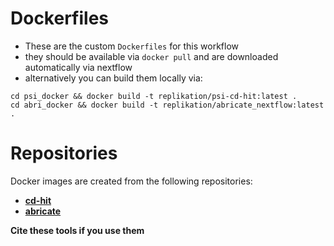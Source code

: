 Dockerfiles
===

* These are the custom `Dockerfiles` for this workflow
* they should be available via `docker pull` and are downloaded automatically via nextflow
* alternatively you can build them locally via:

```
cd psi_docker && docker build -t replikation/psi-cd-hit:latest .
cd abri_docker && docker build -t replikation/abricate_nextflow:latest .
```

# Repositories

Docker images are created from the following repositories:

+ [**cd-hit**](https://github.com/weizhongli/cdhit)
+ [**abricate**](https://github.com/tseemann/abricate)

**Cite these tools if you use them**
